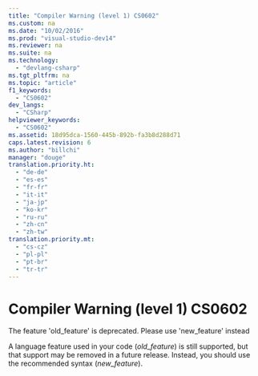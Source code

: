 ```yaml
---
title: "Compiler Warning (level 1) CS0602"
ms.custom: na
ms.date: "10/02/2016"
ms.prod: "visual-studio-dev14"
ms.reviewer: na
ms.suite: na
ms.technology: 
  - "devlang-csharp"
ms.tgt_pltfrm: na
ms.topic: "article"
f1_keywords: 
  - "CS0602"
dev_langs: 
  - "CSharp"
helpviewer_keywords: 
  - "CS0602"
ms.assetid: 18d95dca-1560-445b-892b-fa3b8d288d71
caps.latest.revision: 6
ms.author: "billchi"
manager: "douge"
translation.priority.ht: 
  - "de-de"
  - "es-es"
  - "fr-fr"
  - "it-it"
  - "ja-jp"
  - "ko-kr"
  - "ru-ru"
  - "zh-cn"
  - "zh-tw"
translation.priority.mt: 
  - "cs-cz"
  - "pl-pl"
  - "pt-br"
  - "tr-tr"
---
```

# Compiler Warning (level 1) CS0602
The feature 'old_feature' is deprecated. Please use 'new_feature' instead  
  
 A language feature used in your code (*old_feature*) is still supported, but that support may be removed in a future release. Instead, you should use the recommended syntax (*new_feature*).